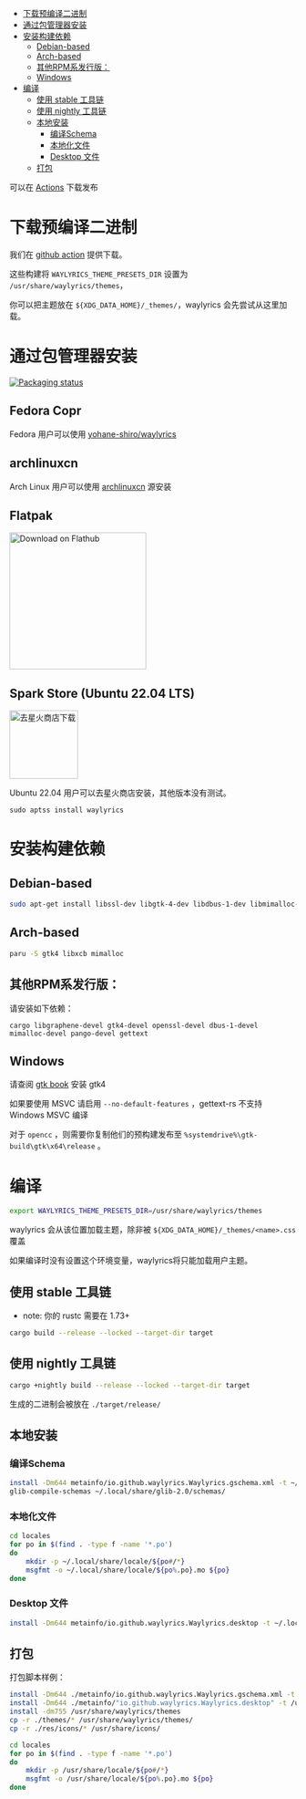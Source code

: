 
- [下载预编译二进制](#下载预编译二进制)
- [通过包管理器安装](#通过包管理器安装)
- [安装构建依赖](#安装构建依赖)
  - [Debian-based](#debian-based)
  - [Arch-based](#arch-based)
  - [其他RPM系发行版：](#其他rpm系发行版)
  - [Windows](#windows)
- [编译](#编译)
  - [使用 stable 工具链](#使用-stable-工具链)
  - [使用 nightly 工具链](#使用-nightly-工具链)
  - [本地安装](#本地安装)
    - [编译Schema](#编译schema)
    - [本地化文件](#本地化文件)
    - [Desktop 文件](#desktop-文件)
  - [打包](#打包)

可以在 [Actions](https://github.com/waylyrics/waylyrics/actions/workflows/smoketest.yml) 下载发布

# 下载预编译二进制

[builds]: https://github.com/waylyrics/waylyrics/actions/workflows/test.yml

我们在 [github action][builds] 提供下载。

这些构建将 `WAYLYRICS_THEME_PRESETS_DIR` 设置为 `/usr/share/waylyrics/themes`，

你可以把主题放在 `${XDG_DATA_HOME}/_themes/`，waylyrics 会先尝试从这里加载。

# 通过包管理器安装

[![Packaging status](https://repology.org/badge/vertical-allrepos/waylyrics.svg)](https://repology.org/project/waylyrics/versions)

## Fedora Copr

Fedora 用户可以使用 [yohane-shiro/waylyrics](https://copr.fedorainfracloud.org/coprs/yohane-shiro/waylyrics)

## archlinuxcn

Arch Linux 用户可以使用 [archlinuxcn](https://github.com/archlinuxcn/repo) 源安装

## Flatpak

<a href='https://flathub.org/apps/io.github.waylyrics.Waylyrics'>
    <img width='240' alt='Download on Flathub' src='https://flathub.org/api/badge?locale=zh-Hans'/>
</a>

## Spark Store (Ubuntu 22.04 LTS)

<a href='https://www.spark-app.store/'>
    <img width='120' alt='去星火商店下载' src='https://gitee.com/spark-store-project/spark-store/raw/dev/src/assets/tags/community.png'/>
</a>

Ubuntu 22.04 用户可以去星火商店安装，其他版本没有测试。
```shell
sudo aptss install waylyrics
```

# 安装构建依赖

## Debian-based

```bash
sudo apt-get install libssl-dev libgtk-4-dev libdbus-1-dev libmimalloc-dev gettext
```

## Arch-based

```bash
paru -S gtk4 libxcb mimalloc
```

## 其他RPM系发行版：

请安装如下依赖：

```
cargo libgraphene-devel gtk4-devel openssl-devel dbus-1-devel mimalloc-devel pango-devel gettext
```

## Windows

请查阅 [gtk book](https://gtk-rs.org/gtk4-rs/stable/latest/book/installation_windows.html#install-gtk-4) 安装 gtk4

如果要使用 MSVC 请启用 `--no-default-features` ，gettext-rs 不支持 Windows MSVC 编译

对于 `opencc` ，则需要你复制他们的预构建发布至 `%systemdrive%\gtk-build\gtk\x64\release` 。

# 编译

```bash
export WAYLYRICS_THEME_PRESETS_DIR=/usr/share/waylyrics/themes
```

waylyrics 会从该位置加载主题，除非被 `${XDG_DATA_HOME}/_themes/<name>.css` 覆盖

如果编译时没有设置这个环境变量，waylyrics将只能加载用户主题。

## 使用 stable 工具链

* note: 你的 rustc 需要在 1.73+

```bash
cargo build --release --locked --target-dir target
```

## 使用 nightly 工具链

```bash
cargo +nightly build --release --locked --target-dir target
```

生成的二进制会被放在 `./target/release/`

## 本地安装

### 编译Schema

```bash
install -Dm644 metainfo/io.github.waylyrics.Waylyrics.gschema.xml -t ~/.local/share/glib-2.0/schemas/
glib-compile-schemas ~/.local/share/glib-2.0/schemas/
```

### 本地化文件

```bash
cd locales
for po in $(find . -type f -name '*.po')
do
    mkdir -p ~/.local/share/locale/${po#/*}
    msgfmt -o ~/.local/share/locale/${po%.po}.mo ${po}
done
```

### Desktop 文件

```bash
install -Dm644 metainfo/io.github.waylyrics.Waylyrics.desktop -t ~/.local/share/applications
```

## 打包

打包脚本样例：

```bash
install -Dm644 ./metainfo/io.github.waylyrics.Waylyrics.gschema.xml -t /usr/share/glib-2.0/schemas/
install -Dm644 ./metainfo/"io.github.waylyrics.Waylyrics.desktop" -t /usr/share/applications/
install -dm755 /usr/share/waylyrics/themes
cp -r ./themes/* /usr/share/waylyrics/themes/
cp -r ./res/icons/* /usr/share/icons/

cd locales
for po in $(find . -type f -name '*.po')
do
    mkdir -p /usr/share/locale/${po#/*}
    msgfmt -o /usr/share/locale/${po%.po}.mo ${po}
done
```
